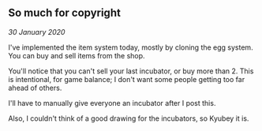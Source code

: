 So much for copyright
---

_30 January 2020_

I've implemented the item system today, mostly by cloning the egg system. You can buy and sell items from the shop.

You'll notice that you can't sell your last incubator, or buy more than 2. This is intentional, for game balance; I don't want some people getting too far ahead of others.

I'll have to manually give everyone an incubator after I post this.

Also, I couldn't think of a good drawing for the incubators, so Kyubey it is.

